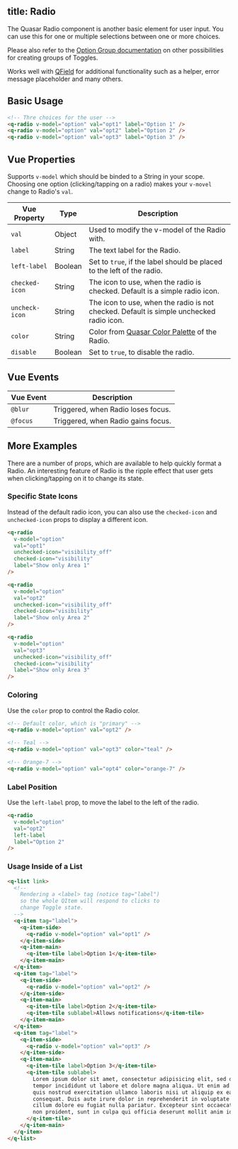 title: Radio
---
The Quasar Radio component is another basic element for user input. You can use this for one or multiple selections between one or more choices.

Please also refer to the [Option Group documentation](/components/option-group.html) on other possibilities for creating groups of Toggles.

Works well with [QField](/components/field.html) for additional functionality such as a helper, error message placeholder and many others.

<input type="hidden" data-fullpage-demo="form/radio">

## Basic Usage

``` html
<!-- Thre choices for the user -->
<q-radio v-model="option" val="opt1" label="Option 1" />
<q-radio v-model="option" val="opt2" label="Option 2" />
<q-radio v-model="option" val="opt3" label="Option 3" />
```

## Vue Properties
Supports `v-model` which should be binded to a String in your scope. Choosing one option (clicking/tapping on a radio) makes your `v-movel` change to Radio's `val`.

| Vue Property | Type | Description |
| --- | --- | --- |
| `val` | Object  | Used to modify the v-model of the Radio with. |
| `label` | String | The text label for the Radio. |
| `left-label` | Boolean | Set to `true`, if the label should be placed to the left of the radio. |
| `checked-icon` | String | The icon to use, when the radio is checked. Default is a simple radio icon. |
| `uncheck-icon` | String | The icon to use, when the radio is not checked. Default is simple unchecked radio icon. |
| `color` | String | Color from [Quasar Color Palette](/components/color-palette.html) of the Radio. |
| `disable` | Boolean | Set to `true`, to disable the radio. |

## Vue Events
| Vue Event | Description |
| --- | --- |
| `@blur` | Triggered, when Radio loses focus. |
| `@focus` | Triggered, when Radio gains focus. |

## More Examples
There are a number of props, which are available to help quickly format a Radio. An interesting feature of Radio is the ripple effect that user gets when clicking/tapping on it to change its state.

### Specific State Icons
Instead of the default radio icon, you can also use the `checked-icon` and `unchecked-icon` props to display a different icon.

```html
<q-radio
  v-model="option"
  val="opt1"
  unchecked-icon="visibility_off"
  checked-icon="visibility"
  label="Show only Area 1"
/>

<q-radio
  v-model="option"
  val="opt2"
  unchecked-icon="visibility_off"
  checked-icon="visibility"
  label="Show only Area 2"
/>

<q-radio
  v-model="option"
  val="opt3"
  unchecked-icon="visibility_off"
  checked-icon="visibility"
  label="Show only Area 3"
/>
```

### Coloring
Use the `color` prop to control the Radio color.

``` html
<!-- Default color, which is "primary" -->
<q-radio v-model="option" val="opt2" />

<!-- Teal -->
<q-radio v-model="option" val="opt3" color="teal" />

<!-- Orange-7 -->
<q-radio v-model="option" val="opt4" color="orange-7" />
```

### Label Position
Use the `left-label` prop, to move the label to the left of the radio.

```html
<q-radio
  v-model="option"
  val="opt2"
  left-label
  label="Option 2"
/>
```

### Usage Inside of a List

``` html
<q-list link>
  <!--
    Rendering a <label> tag (notice tag="label")
    so the whole QItem will respond to clicks to
    change Toggle state.
  -->
  <q-item tag="label">
    <q-item-side>
      <q-radio v-model="option" val="opt1" />
    </q-item-side>
    <q-item-main>
      <q-item-tile label>Option 1</q-item-tile>
    </q-item-main>
  </q-item>
  <q-item tag="label">
    <q-item-side>
      <q-radio v-model="option" val="opt2" />
    </q-item-side>
    <q-item-main>
      <q-item-tile label>Option 2</q-item-tile>
      <q-item-tile sublabel>Allows notifications</q-item-tile>
    </q-item-main>
  </q-item>
  <q-item tag="label">
    <q-item-side>
      <q-radio v-model="option" val="opt3" />
    </q-item-side>
    <q-item-main>
      <q-item-tile label>Option 3</q-item-tile>
      <q-item-tile sublabel>
        Lorem ipsum dolor sit amet, consectetur adipisicing elit, sed do eiusmod
        tempor incididunt ut labore et dolore magna aliqua. Ut enim ad minim veniam,
        quis nostrud exercitation ullamco laboris nisi ut aliquip ex ea commodo
        consequat. Duis aute irure dolor in reprehenderit in voluptate velit esse
        cillum dolore eu fugiat nulla pariatur. Excepteur sint occaecat cupidatat
        non proident, sunt in culpa qui officia deserunt mollit anim id est laborum.
      </q-item-tile>
    </q-item-main>
  </q-item>
</q-list>
```
